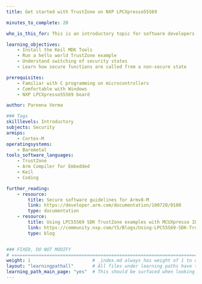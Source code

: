 ```yaml
---
title: Get started with TrustZone on NXP LPCXpresso55S69

minutes_to_complete: 20

who_is_this_for: This is an introductory topic for software developers new to using TrustZone.

learning_objectives: 
    - Install the Keil MDK Tools
    - Run a hello world TrustZone example
    - Understand switching of security states
    - Learn how secure functions are called from a non-secure state

prerequisites:
    - Familiar with C programming on microcontrollers
    - Comfortable with Windows 
    - NXP LPCXpresso55S69 board

author: Pareena Verma

### Tags
skilllevels: Introductory
subjects: Security 
armips:
    - Cortex-M
operatingsystems:
    - Baremetal
tools_software_languages:
    - TrustZone
    - Arm Compiler for Embedded
    - Keil
    - Coding

further_reading:
    - resource:
        title: Secure software guidelines for Armv8-M
        link: https://developer.arm.com/documentation/100720/0100
        type: documentation
    - resource:
        title: Using LPC55S69 SDK TrustZone examples with MCUXpresso IDE
        link: https://community.nxp.com/t5/Blogs/Using-LPC55S69-SDK-TrustZone-examples-with-MCUXpresso-IDE-v11-0/ba-p/1131075
        type: blog


### FIXED, DO NOT MODIFY
# ================================================================================
weight: 1                       # _index.md always has weight of 1 to order correctly
layout: "learningpathall"       # All files under learning paths have this same wrapper
learning_path_main_page: "yes"  # This should be surfaced when looking for related content. Only set for _index.md of learning path content.
---
```

